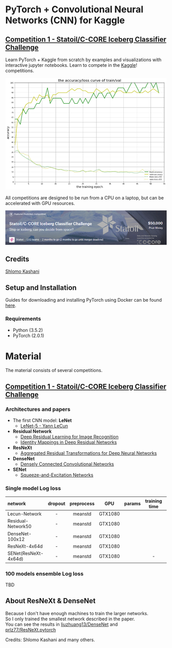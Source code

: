 
# PyTorch + Convolutional Neural Networks (CNN) for Kaggle

## [Competition 1 -  Statoil/C-CORE Iceberg Classifier Challenge]( https://www.kaggle.com/c/statoil-iceberg-classifier-challenge)

Learn PyTorch + Kaggle from scratch by examples and visualizations with interactive jupyter notebooks. Learn to compete in the [Kaggle](https://www.kaggle.com/)! competitions. 

![curve](curve.png)

All competitions are designed to be run from a CPU on a laptop, but can be accelerated with GPU resources.

![statoil](statoil.png)



## Credits

[Shlomo Kashani](https://github.com/QuantScientist/Deep-Learning-Boot-Camp/) 

## Setup and Installation

Guides for downloading and installing PyTorch using Docker can be found [here](https://github.com/QuantScientist/Deep-Learning-Boot-Camp/tree/master/docker).

### Requirements

- Python (3.5.2)
- PyTorch (2.0.1)

# Material

The material consists of several competitions.

## [Competition 1 -  Statoil/C-CORE Iceberg Classifier Challenge]( https://www.kaggle.com/c/statoil-iceberg-classifier-challenge)



### Architectures and papers

- The first CNN model: **LeNet**    
    - [LeNet-5 - Yann LeCun][2]
- **Residual Network**
    -  [Deep Residual Learning for Image Recognition][5]
    -  [Identity Mappings in Deep Residual Networks][6]
-  **ResNeXt**  
    -  [Aggregated Residual Transformations for Deep Neural Networks][8]
-  **DenseNet**
    -  [Densely Connected Convolutional Networks][9]
-  **SENet**
    - [Squeeze-and-Excitation Networks][10]  


### Single model Log loss 

| network               | dropout | preprocess | GPU       | params  | training time | Loss   |
|:----------------------|:-------:|:----------:|:---------:|:-------:|:-------------:|:------:|
| Lecun-Network         |    -    |   meanstd  | GTX1080  |          |         |        |
| Residual-Network50    |    -    |   meanstd  | GTX1080  |          |    |        |
| DenseNet-100x12       |    -    |   meanstd  | GTX1080  |          |    |        |
| ResNeXt-4x64d         |    -    |   meanstd  | GTX1080  |          |    |        |
| SENet(ResNeXt-4x64d)  |    -    |   meanstd  | GTX1080  |          |  -            |   -    |


### 100 models **ensemble** Log loss 
TBD



## About ResNeXt & DenseNet

Because I don't have enough machines to train the larger networks.    
So I only trained the smallest network described in the paper.  
You can see the results in [liuzhuang13/DenseNet][12] and [prlz77/ResNeXt.pytorch][13]

 
  [2]: http://yann.lecun.com/exdb/lenet/
  [3]: https://arxiv.org/abs/1312.4400
  [4]: https://arxiv.org/abs/1409.1556
  [5]: https://arxiv.org/abs/1512.03385
  [6]: https://arxiv.org/abs/1603.05027
  [7]: https://arxiv.org/abs/1605.07146
  [8]: https://arxiv.org/abs/1611.05431
  [9]: https://arxiv.org/abs/1608.06993
  [10]: https://arxiv.org/abs/1709.01507
  [11]: ./images/results.jpg
  [12]: https://github.com/liuzhuang13/DenseNet
  [13]: https://github.com/prlz77/ResNeXt.pytorch
  
  
  Credits: Shlomo Kashani and many others. 
